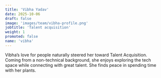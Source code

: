 ```yaml
---
title: 'Vibha Yadav'
date: 2025-10-06
draft: false
image: 'images/team/vibha-profile.png'
jobtitle: 'Talent acquisition'
weight: 1
promoted: false
name: 'vibha'
---
```


Vibha’s love for people naturally steered her toward Talent Acquisition. Coming from a non-technical background, she enjoys exploring the tech space while connecting with great talent. She finds peace in spending time with her plants.